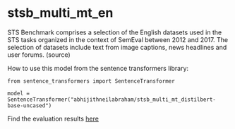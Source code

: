 # stsb_multi_mt_en
STS Benchmark comprises a selection of the English datasets used in the STS tasks organized in the context of SemEval between 2012 and 2017. The selection of datasets include text from image captions, news headlines and user forums. (source)


How to use this model from the sentence transformers library:

```
from sentence_transformers import SentenceTransformer

model = SentenceTransformer("abhijithneilabraham/stsb_multi_mt_distilbert-base-uncased")
```


Find the evaluation results [here](https://github.com/abhijithneilabraham/stsb_multi_mt_en/blob/main/eval/similarity_evaluation_sts-dev_results.csv)
